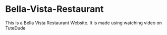 # Bella-Vista-Restaurant
This is a Bella Vista Restaurant Website. It is made using watching video on TuteDude
